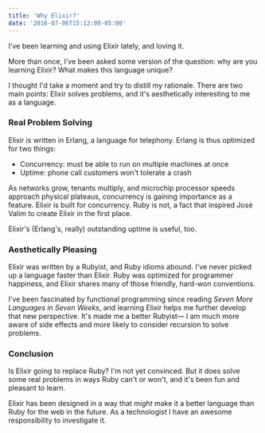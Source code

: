 ```yaml
---
title: 'Why Elixir?'
date: '2016-07-06T15:12:08-05:00'
---
```


I've been learning and using Elixir lately, and loving it.

More than once, I've been asked some version of the question: why are you learning Elixir? What makes this language unique?

I thought I'd take a moment and try to distill my rationale. There are two main points: Elixir solves problems, and it's aesthetically interesting to me as a language.

### Real Problem Solving

Elixir is written in Erlang, a language for telephony. Erlang is thus optimized for two things:

- Concurrency: must be able to run on multiple machines at once
- Uptime: phone call customers won't tolerate a crash

As networks grow, tenants multiply, and microchip processor speeds approach physical plateaus, concurrency is gaining importance as a feature. Elixir is built for concurrency. Ruby is not, a fact that inspired José Valim to create Elixir in the first place.

Elixir's (Erlang's, really) outstanding uptime is useful, too.

### Aesthetically Pleasing

Elixir was written by a Rubyist, and Ruby idioms abound. I've never picked up a language faster than Elixir. Ruby was optimized for programmer happiness, and Elixir shares many of those friendly, hard-won conventions.

I've been fascinated by functional programming since reading *Seven More Languages in Seven Weeks*, and learning Elixir helps me further develop that new perspective. It's made me a better Rubyist— I am much more aware of side effects and more likely to consider recursion to solve problems.

### Conclusion

Is Elixir going to replace Ruby? I'm not yet convinced. But it does solve some real problems in ways Ruby can't or won't, and it's been fun and pleasant to learn.

Elixir has been designed in a way that *might* make it a better language than Ruby for the web in the future. As a technologist I have an awesome responsibility to investigate it.
